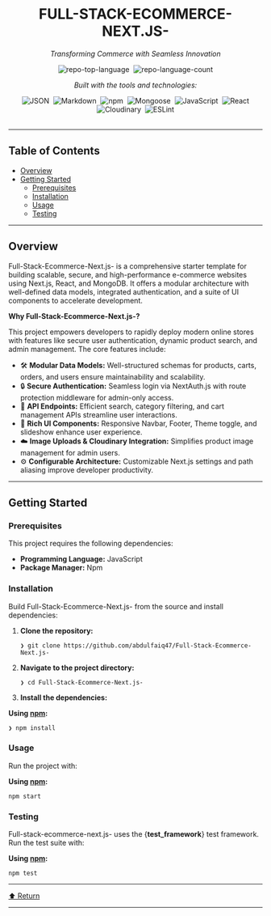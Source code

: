 <div data-state="active" data-orientation="horizontal" role="tabpanel" aria-labelledby="radix-:r10:-trigger-preview" id="radix-:r10:-content-preview" tabindex="0" class="mt-2 ring-offset-background focus-visible:outline-none focus-visible:ring-2 focus-visible:ring-ring focus-visible:ring-offset-2" style=""><div class="border border-border rounded-lg bg-background p-6 shadow-sm"><div class="prose prose-sm md:prose-base lg:prose-lg max-w-none prose-headings:font-bold prose-a:text-blue-600" style="user-select: none;"><div id="top" class="">

<div align="center" class="text-center">
<h1>FULL-STACK-ECOMMERCE-NEXT.JS-</h1>
<p><em>Transforming Commerce with Seamless Innovation</em></p>

<img alt="repo-top-language" src="https://img.shields.io/github/languages/top/abdulfaiq47/Full-Stack-Ecommerce-Next.js-?style=flat&amp;color=0080ff" class="inline-block mx-1" style="margin: 0px 2px;">
<img alt="repo-language-count" src="https://img.shields.io/github/languages/count/abdulfaiq47/Full-Stack-Ecommerce-Next.js-?style=flat&amp;color=0080ff" class="inline-block mx-1" style="margin: 0px 2px;">
<p><em>Built with the tools and technologies:</em></p>
<img alt="JSON" src="https://img.shields.io/badge/JSON-000000.svg?style=flat&amp;logo=JSON&amp;logoColor=white" class="inline-block mx-1" style="margin: 0px 2px;">
<img alt="Markdown" src="https://img.shields.io/badge/Markdown-000000.svg?style=flat&amp;logo=Markdown&amp;logoColor=white" class="inline-block mx-1" style="margin: 0px 2px;">
<img alt="npm" src="https://img.shields.io/badge/npm-CB3837.svg?style=flat&amp;logo=npm&amp;logoColor=white" class="inline-block mx-1" style="margin: 0px 2px;">
<img alt="Mongoose" src="https://img.shields.io/badge/Mongoose-F04D35.svg?style=flat&amp;logo=Mongoose&amp;logoColor=white" class="inline-block mx-1" style="margin: 0px 2px;">
<img alt="JavaScript" src="https://img.shields.io/badge/JavaScript-F7DF1E.svg?style=flat&amp;logo=JavaScript&amp;logoColor=black" class="inline-block mx-1" style="margin: 0px 2px;">
<img alt="React" src="https://img.shields.io/badge/React-61DAFB.svg?style=flat&amp;logo=React&amp;logoColor=black" class="inline-block mx-1" style="margin: 0px 2px;">
<img alt="Cloudinary" src="https://img.shields.io/badge/Cloudinary-3448C5.svg?style=flat&amp;logo=Cloudinary&amp;logoColor=white" class="inline-block mx-1" style="margin: 0px 2px;">
<img alt="ESLint" src="https://img.shields.io/badge/ESLint-4B32C3.svg?style=flat&amp;logo=ESLint&amp;logoColor=white" class="inline-block mx-1" style="margin: 0px 2px;">
</div>
<br>
<hr>
<h2>Table of Contents</h2>
<ul class="list-disc pl-4 my-0">
<li class="my-0"><a href="#overview">Overview</a></li>
<li class="my-0"><a href="#getting-started">Getting Started</a>
<ul class="list-disc pl-4 my-0">
<li class="my-0"><a href="#prerequisites">Prerequisites</a></li>
<li class="my-0"><a href="#installation">Installation</a></li>
<li class="my-0"><a href="#usage">Usage</a></li>
<li class="my-0"><a href="#testing">Testing</a></li>
</ul>
</li>
</ul>
<hr>
<h2>Overview</h2>
<p>Full-Stack-Ecommerce-Next.js- is a comprehensive starter template for building scalable, secure, and high-performance e-commerce websites using Next.js, React, and MongoDB. It offers a modular architecture with well-defined data models, integrated authentication, and a suite of UI components to accelerate development.</p>
<p><strong>Why Full-Stack-Ecommerce-Next.js-?</strong></p>
<p>This project empowers developers to rapidly deploy modern online stores with features like secure user authentication, dynamic product search, and admin management. The core features include:</p>
<ul class="list-disc pl-4 my-0">
<li class="my-0">🛠️ <strong>Modular Data Models:</strong> Well-structured schemas for products, carts, orders, and users ensure maintainability and scalability.</li>
<li class="my-0">🔒 <strong>Secure Authentication:</strong> Seamless login via NextAuth.js with route protection middleware for admin-only access.</li>
<li class="my-0">🚀 <strong>API Endpoints:</strong> Efficient search, category filtering, and cart management APIs streamline user interactions.</li>
<li class="my-0">🎨 <strong>Rich UI Components:</strong> Responsive Navbar, Footer, Theme toggle, and slideshow enhance user experience.</li>
<li class="my-0">☁️ <strong>Image Uploads &amp; Cloudinary Integration:</strong> Simplifies product image management for admin users.</li>
<li class="my-0">⚙️ <strong>Configurable Architecture:</strong> Customizable Next.js settings and path aliasing improve developer productivity.</li>
</ul>
<hr>
<h2>Getting Started</h2>
<h3>Prerequisites</h3>
<p>This project requires the following dependencies:</p>
<ul class="list-disc pl-4 my-0">
<li class="my-0"><strong>Programming Language:</strong> JavaScript</li>
<li class="my-0"><strong>Package Manager:</strong> Npm</li>
</ul>
<h3>Installation</h3>
<p>Build Full-Stack-Ecommerce-Next.js- from the source and install dependencies:</p>
<ol>
<li class="my-0">
<p><strong>Clone the repository:</strong></p>
<pre><code class="language-sh">❯ git clone https://github.com/abdulfaiq47/Full-Stack-Ecommerce-Next.js-
</code></pre>
</li>
<li class="my-0">
<p><strong>Navigate to the project directory:</strong></p>
<pre><code class="language-sh">❯ cd Full-Stack-Ecommerce-Next.js-
</code></pre>
</li>
<li class="my-0">
<p><strong>Install the dependencies:</strong></p>
</li>
</ol>
<p><strong>Using <a href="https://www.npmjs.com/">npm</a>:</strong></p>
<pre><code class="language-sh">❯ npm install
</code></pre>
<h3>Usage</h3>
<p>Run the project with:</p>
<p><strong>Using <a href="https://www.npmjs.com/">npm</a>:</strong></p>
<pre><code class="language-sh">npm start
</code></pre>
<h3>Testing</h3>
<p>Full-stack-ecommerce-next.js- uses the {<strong>test_framework</strong>} test framework. Run the test suite with:</p>
<p><strong>Using <a href="https://www.npmjs.com/">npm</a>:</strong></p>
<pre><code class="language-sh">npm test
</code></pre>
<hr>
<div align="left" class=""><a href="#top">⬆ Return</a></div>
<hr></div></div></div></div>
